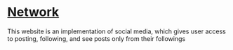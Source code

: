 # [Network](https://dj-network.onrender.com/)


This website is an implementation of social media, which gives user access to posting, following, and see posts only from their followings
